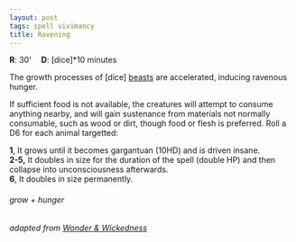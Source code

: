 ```yaml
---
layout: post
tags: spell vivimancy
title: Ravening
---
```

**R**: 30’ 		**D**: [dice]*10 minutes

The growth processes of [dice] [beasts](/list/monsters-beast) are accelerated, inducing ravenous hunger. 

If sufficient food is not available, the creatures will attempt to consume anything nearby, and will gain sustenance from materials not normally consumable, such as wood or dirt, though food or flesh is preferred. Roll a D6 for each animal targetted: 

**1**, It grows until it becomes gargantuan (10HD) and is driven insane. <br>
**2-5,** It doubles in size for the duration of the spell (double HP) and then collapse into unconsciousness afterwards. <br>
**6**, It doubles in size permanently. <br>

###### grow + hunger
###### adapted from [Wonder & Wickedness](https://www.drivethrurpg.com/product/145647/Wonder--Wickedness)
